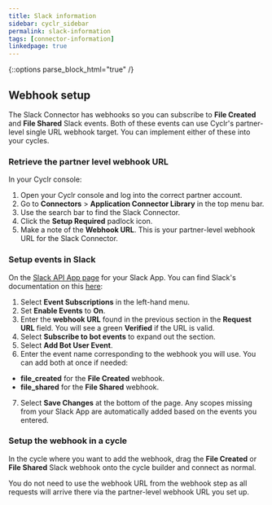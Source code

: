 ```yaml
---
title: Slack information
sidebar: cyclr_sidebar
permalink: slack-information
tags: [connector-information]
linkedpage: true
---
```

{::options parse_block_html="true" /}

<section class="card">

## Webhook setup

The Slack Connector has webhooks so you can subscribe to **File Created** and **File Shared** Slack events. Both of these events can use Cyclr's partner-level single URL webhook target. You can implement either of these into your cycles.

### Retrieve the partner level webhook URL

In your Cyclr console:

1. Open your Cyclr console and log into the correct partner account.
2. Go to **Connectors** > **Application Connector Library** in the top menu bar.
3. Use the search bar to find the Slack Connector.
4. Click the **Setup Required** padlock icon.
5. Make a note of the **Webhook URL**. This is your partner-level webhook URL for the Slack Connector.

### Setup events in Slack

On the [Slack API App page](https://api.slack.com/apps/) for your Slack App. You can find Slack's documentation on this [here](https://api.slack.com/apis/connections/events-api):

1. Select **Event Subscriptions** in the left-hand menu.
2. Set **Enable Events** to **On**.
3. Enter the **webhook URL** found in the previous section in the **Request URL** field. You will see a green **Verified** if the URL is valid.
4. Select **Subscribe to bot events** to expand out the section.
5. Select **Add Bot User Event**.
6. Enter the event name corresponding to the webhook you will use. You can add both at once if needed:
  -   **file_created** for the **File Created** webhook.
  -   **file_shared** for the **File Shared** webhook.

7. Select **Save Changes** at the bottom of the page. Any scopes missing from your Slack App are automatically added based on the events you entered.

### Setup the webhook in a cycle

In the cycle where you want to add the webhook, drag the **File Created** or **File Shared** Slack webhook onto the cycle builder and connect as normal.

You do not need to use the webhook URL from the webhook step as all requests will arrive there via the partner-level webhook URL you set up.

</section>
